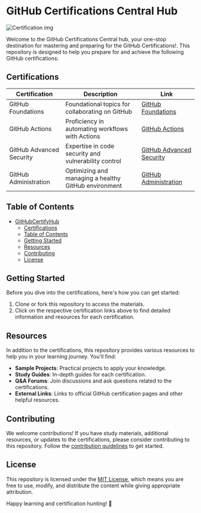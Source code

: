 # GitHub Certifications Central Hub
![Certification img](https://github.com/AnthonyByansi/GitHub_Certify/assets/101401469/837bbda6-363c-43d2-997d-c5e4802f9bcf)


Welcome to the GitHub Certifications Central hub, your one-stop destination for mastering and preparing for the GitHub Certifications!. This repository is designed to help you prepare for and achieve the following GitHub certifications:
## Certifications

| Certification                | Description                                           | Link                  |
| ---------------------------- | ----------------------------------------------------- | --------------------- |
| GitHub Foundations            | Foundational topics for collaborating on GitHub     | [GitHub Foundations](https://learn.microsoft.com/en-us/collections/o1njfe825p602p?WT.mc_id=%3Fwt.mc_id%3Dstudentamb_260352) |
| GitHub Actions               | Proficiency in automating workflows with Actions     | [GitHub Actions](https://learn.microsoft.com/collections/n5p4a5z7keznp5?WT.mc_id=%3Fwt.mc_id%3Dstudentamb_260352)    |
| GitHub Advanced Security     | Expertise in code security and vulnerability control | [GitHub Advanced Security](https://learn.microsoft.com/collections/rqymc6yw8q5rey?WT.mc_id=%3Fwt.mc_id%3Dstudentamb_260352) |
| GitHub Administration        | Optimizing and managing a healthy GitHub environment | [GitHub Administration](https://learn.microsoft.com/collections/mom7u1gzjdxw03?WT.mc_id=%3Fwt.mc_id%3Dstudentamb_260352) |

## Table of Contents

- [GitHubCertifyHub](#githubcertifyhub)
  - [Certifications](#certifications)
  - [Table of Contents](#table-of-contents)
  - [Getting Started](#getting-started)
  - [Resources](#resources)
  - [Contributing](#contributing)
  - [License](#license)

## Getting Started

Before you dive into the certifications, here's how you can get started:

1. Clone or fork this repository to access the materials.
2. Click on the respective certification links above to find detailed information and resources for each certification.

## Resources

In addition to the certifications, this repository provides various resources to help you in your learning journey. You'll find:

- **Sample Projects**: Practical projects to apply your knowledge.
- **Study Guides**: In-depth guides for each certification.
- **Q&A Forums**: Join discussions and ask questions related to the certifications.
- **External Links**: Links to official GitHub certification pages and other helpful resources.

## Contributing

We welcome contributions! If you have study materials, additional resources, or updates to the certifications, please consider contributing to this repository. Follow the [contribution guidelines](CONTRIBUTING.md) to get started.

## License

This repository is licensed under the [MIT License](LICENSE), which means you are free to use, modify, and distribute the content while giving appropriate attribution.

Happy learning and certification hunting! 🚀


